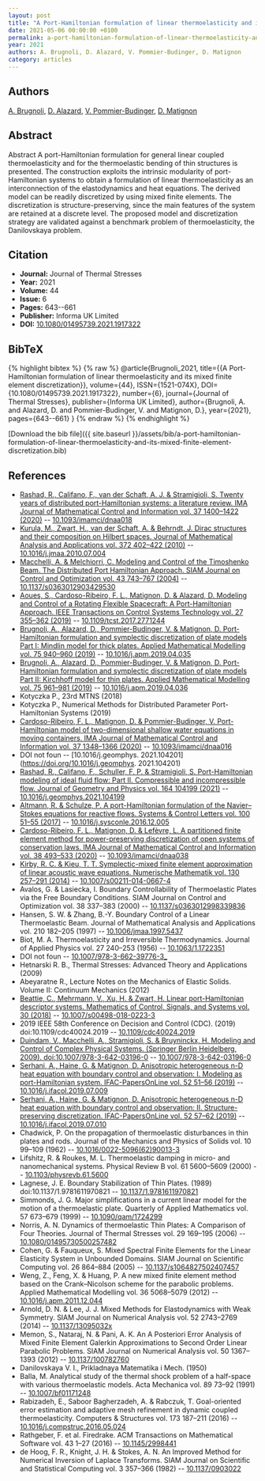 ```yaml
---
layout: post
title: "A Port-Hamiltonian formulation of linear thermoelasticity and its mixed finite element discretization"
date: 2021-05-06 00:00:00 +0100
permalink: a-port-hamiltonian-formulation-of-linear-thermoelasticity-and-its-mixed-finite-element-discretization
year: 2021
authors: A. Brugnoli, D. Alazard, V. Pommier-Budinger, D. Matignon
category: articles
---
```

 
## Authors
[A. Brugnoli](authors/andrea-brugnoli), [D. Alazard](authors/daniel-alazard), [V. Pommier-Budinger](authors/valerie-pommier-budinger), [D. Matignon](authors/denis-matignon)
 
## Abstract
Abstract A port-Hamiltonian formulation for general linear coupled thermoelasticity and for the thermoelastic bending of thin structures is presented. The construction exploits the intrinsic modularity of port-Hamiltonian systems to obtain a formulation of linear thermoelasticity as an interconnection of the elastodynamics and heat equations. The derived model can be readily discretized by using mixed finite elements. The discretization is structure-preserving, since the main features of the system are retained at a discrete level. The proposed model and discretization strategy are validated against a benchmark problem of thermoelasticity, the Danilovskaya problem.
 
## Citation
- **Journal:** Journal of Thermal Stresses
- **Year:** 2021
- **Volume:** 44
- **Issue:** 6
- **Pages:** 643--661
- **Publisher:** Informa UK Limited
- **DOI:** [10.1080/01495739.2021.1917322](https://doi.org/10.1080/01495739.2021.1917322)
 
## BibTeX
{% highlight bibtex %}
{% raw %}
@article{Brugnoli_2021,
  title={{A Port-Hamiltonian formulation of linear thermoelasticity and its mixed finite element discretization}},
  volume={44},
  ISSN={1521-074X},
  DOI={10.1080/01495739.2021.1917322},
  number={6},
  journal={Journal of Thermal Stresses},
  publisher={Informa UK Limited},
  author={Brugnoli, A. and Alazard, D. and Pommier-Budinger, V. and Matignon, D.},
  year={2021},
  pages={643--661}
}
{% endraw %}
{% endhighlight %}
 
[Download the bib file]({{ site.baseurl }}/assets/bib/a-port-hamiltonian-formulation-of-linear-thermoelasticity-and-its-mixed-finite-element-discretization.bib)
 
## References
- [Rashad, R., Califano, F., van der Schaft, A. J. & Stramigioli, S. Twenty years of distributed port-Hamiltonian systems: a literature review. IMA Journal of Mathematical Control and Information vol. 37 1400–1422 (2020)](twenty-years-of-distributed-port-hamiltonian-systems-a-literature-review) -- [10.1093/imamci/dnaa018](https://doi.org/10.1093/imamci/dnaa018)
- [Kurula, M., Zwart, H., van der Schaft, A. & Behrndt, J. Dirac structures and their composition on Hilbert spaces. Journal of Mathematical Analysis and Applications vol. 372 402–422 (2010)](dirac-structures-and-their-composition-on-hilbert-spaces) -- [10.1016/j.jmaa.2010.07.004](https://doi.org/10.1016/j.jmaa.2010.07.004)
- [Macchelli, A. & Melchiorri, C. Modeling and Control of the Timoshenko Beam. The Distributed Port Hamiltonian Approach. SIAM Journal on Control and Optimization vol. 43 743–767 (2004)](modeling-and-control-of-the-timoshenko-beam-the-distributed-port-hamiltonian-approach) -- [10.1137/s0363012903429530](https://doi.org/10.1137/s0363012903429530)
- [Aoues, S., Cardoso-Ribeiro, F. L., Matignon, D. & Alazard, D. Modeling and Control of a Rotating Flexible Spacecraft: A Port-Hamiltonian Approach. IEEE Transactions on Control Systems Technology vol. 27 355–362 (2019)](modeling-and-control-of-a-rotating-flexible-spacecraft-a-port-hamiltonian-approach) -- [10.1109/tcst.2017.2771244](https://doi.org/10.1109/tcst.2017.2771244)
- [Brugnoli, A., Alazard, D., Pommier-Budinger, V. & Matignon, D. Port-Hamiltonian formulation and symplectic discretization of plate models Part I: Mindlin model for thick plates. Applied Mathematical Modelling vol. 75 940–960 (2019)](port-hamiltonian-formulation-and-symplectic-discretization-of-plate-models-part-i-mindlin-model-for-thick-plates) -- [10.1016/j.apm.2019.04.035](https://doi.org/10.1016/j.apm.2019.04.035)
- [Brugnoli, A., Alazard, D., Pommier-Budinger, V. & Matignon, D. Port-Hamiltonian formulation and symplectic discretization of plate models Part II: Kirchhoff model for thin plates. Applied Mathematical Modelling vol. 75 961–981 (2019)](port-hamiltonian-formulation-and-symplectic-discretization-of-plate-models-part-ii-kirchhoff-model-for-thin-plates) -- [10.1016/j.apm.2019.04.036](https://doi.org/10.1016/j.apm.2019.04.036)
- Kotyczka P., 23rd MTNS (2018)
- Kotyczka P., Numerical Methods for Distributed Parameter Port-Hamiltonian Systems (2019)
- [Cardoso-Ribeiro, F. L., Matignon, D. & Pommier-Budinger, V. Port-Hamiltonian model of two-dimensional shallow water equations in moving containers. IMA Journal of Mathematical Control and Information vol. 37 1348–1366 (2020)](port-hamiltonian-model-of-two-dimensional-shallow-water-equations-in-moving-containers) -- [10.1093/imamci/dnaa016](https://doi.org/10.1093/imamci/dnaa016)
- DOI not foun -- [10.1016/j.geomphys. 2021.104201](https://doi.org/10.1016/j.geomphys. 2021.104201)
- [Rashad, R., Califano, F., Schuller, F. P. & Stramigioli, S. Port-Hamiltonian modeling of ideal fluid flow: Part II. Compressible and incompressible flow. Journal of Geometry and Physics vol. 164 104199 (2021)](port-hamiltonian-modeling-of-ideal-fluid-flow-part-ii-compressible-and-incompressible-flow) -- [10.1016/j.geomphys.2021.104199](https://doi.org/10.1016/j.geomphys.2021.104199)
- [Altmann, R. & Schulze, P. A port-Hamiltonian formulation of the Navier–Stokes equations for reactive flows. Systems &amp; Control Letters vol. 100 51–55 (2017)](a-port-hamiltonian-formulation-of-the-navier-stokes-equations-for-reactive-flows) -- [10.1016/j.sysconle.2016.12.005](https://doi.org/10.1016/j.sysconle.2016.12.005)
- [Cardoso-Ribeiro, F. L., Matignon, D. & Lefèvre, L. A partitioned finite element method for power-preserving discretization of open systems of conservation laws. IMA Journal of Mathematical Control and Information vol. 38 493–533 (2020)](a-partitioned-finite-element-method-for-power-preserving-discretization-of-open-systems-of-conservation-laws) -- [10.1093/imamci/dnaa038](https://doi.org/10.1093/imamci/dnaa038)
- [Kirby, R. C. & Kieu, T. T. Symplectic-mixed finite element approximation of linear acoustic wave equations. Numerische Mathematik vol. 130 257–291 (2014)](symplectic-mixed-finite-element-approximation-of-linear-acoustic-wave-equations) -- [10.1007/s00211-014-0667-4](https://doi.org/10.1007/s00211-014-0667-4)
- Avalos, G. & Lasiecka, I. Boundary Controllability of Thermoelastic Plates via the Free Boundary Conditions. SIAM Journal on Control and Optimization vol. 38 337–383 (2000) -- [10.1137/s0363012998339836](https://doi.org/10.1137/s0363012998339836)
- Hansen, S. W. & Zhang, B.-Y. Boundary Control of a Linear Thermoelastic Beam. Journal of Mathematical Analysis and Applications vol. 210 182–205 (1997) -- [10.1006/jmaa.1997.5437](https://doi.org/10.1006/jmaa.1997.5437)
- Biot, M. A. Thermoelasticity and Irreversible Thermodynamics. Journal of Applied Physics vol. 27 240–253 (1956) -- [10.1063/1.1722351](https://doi.org/10.1063/1.1722351)
- DOI not foun -- [10.1007/978-3-662-39776-3_](https://doi.org/10.1007/978-3-662-39776-3_)
- Hetnarski R. B., Thermal Stresses: Advanced Theory and Applications (2009)
- Abeyaratne R., Lecture Notes on the Mechanics of Elastic Solids. Volume II: Continuum Mechanics (2012)
- [Beattie, C., Mehrmann, V., Xu, H. & Zwart, H. Linear port-Hamiltonian descriptor systems. Mathematics of Control, Signals, and Systems vol. 30 (2018)](linear-port-hamiltonian-descriptor-systems) -- [10.1007/s00498-018-0223-3](https://doi.org/10.1007/s00498-018-0223-3)
- 2019 IEEE 58th Conference on Decision and Control (CDC). (2019) doi:10.1109/cdc40024.2019 -- [10.1109/cdc40024.2019](https://doi.org/10.1109/cdc40024.2019)
- [Duindam, V., Macchelli, A., Stramigioli, S. & Bruyninckx, H. Modeling and Control of Complex Physical Systems. (Springer Berlin Heidelberg, 2009). doi:10.1007/978-3-642-03196-0](modeling-and-control-of-complex-physical-systems) -- [10.1007/978-3-642-03196-0](https://doi.org/10.1007/978-3-642-03196-0)
- [Serhani, A., Haine, G. & Matignon, D. Anisotropic heterogeneous n-D heat equation with boundary control and observation: I. Modeling as port-Hamiltonian system. IFAC-PapersOnLine vol. 52 51–56 (2019)](anisotropic-heterogeneous-n-d-heat-equation-with-boundary-control-and-observation-i-modeling-as-port-hamiltonian-system) -- [10.1016/j.ifacol.2019.07.009](https://doi.org/10.1016/j.ifacol.2019.07.009)
- [Serhani, A., Haine, G. & Matignon, D. Anisotropic heterogeneous n-D heat equation with boundary control and observation: II. Structure-preserving discretization. IFAC-PapersOnLine vol. 52 57–62 (2019)](anisotropic-heterogeneous-n-d-heat-equation-with-boundary-control-and-observation-ii-structure-preserving-discretization) -- [10.1016/j.ifacol.2019.07.010](https://doi.org/10.1016/j.ifacol.2019.07.010)
- Chadwick, P. On the propagation of thermoelastic disturbances in thin plates and rods. Journal of the Mechanics and Physics of Solids vol. 10 99–109 (1962) -- [10.1016/0022-5096(62)90013-3](https://doi.org/10.1016/0022-5096(62)90013-3)
- Lifshitz, R. & Roukes, M. L. Thermoelastic damping in micro- and nanomechanical systems. Physical Review B vol. 61 5600–5609 (2000) -- [10.1103/physrevb.61.5600](https://doi.org/10.1103/physrevb.61.5600)
- Lagnese, J. E. Boundary Stabilization of Thin Plates. (1989) doi:10.1137/1.9781611970821 -- [10.1137/1.9781611970821](https://doi.org/10.1137/1.9781611970821)
- Simmonds, J. G. Major simplifications in a current linear model for the motion of a thermoelastic plate. Quarterly of Applied Mathematics vol. 57 673–679 (1999) -- [10.1090/qam/1724299](https://doi.org/10.1090/qam/1724299)
- Norris, A. N. Dynamics of thermoelastic Thin Plates: A Comparison of Four Theories. Journal of Thermal Stresses vol. 29 169–195 (2006) -- [10.1080/01495730500257482](https://doi.org/10.1080/01495730500257482)
- Cohen, G. & Fauqueux, S. Mixed Spectral Finite Elements for the Linear Elasticity System in Unbounded Domains. SIAM Journal on Scientific Computing vol. 26 864–884 (2005) -- [10.1137/s1064827502407457](https://doi.org/10.1137/s1064827502407457)
- Weng, Z., Feng, X. & Huang, P. A new mixed finite element method based on the Crank–Nicolson scheme for the parabolic problems. Applied Mathematical Modelling vol. 36 5068–5079 (2012) -- [10.1016/j.apm.2011.12.044](https://doi.org/10.1016/j.apm.2011.12.044)
- Arnold, D. N. & Lee, J. J. Mixed Methods for Elastodynamics with Weak Symmetry. SIAM Journal on Numerical Analysis vol. 52 2743–2769 (2014) -- [10.1137/13095032x](https://doi.org/10.1137/13095032x)
- Memon, S., Nataraj, N. & Pani, A. K. An A Posteriori Error Analysis of Mixed Finite Element Galerkin Approximations to Second Order Linear Parabolic Problems. SIAM Journal on Numerical Analysis vol. 50 1367–1393 (2012) -- [10.1137/100782760](https://doi.org/10.1137/100782760)
- Danilovskaya V. I., Prikladnaya Matematika i Mech. (1950)
- Balla, M. Analytical study of the thermal shock problem of a half-space with various thermoelastic models. Acta Mechanica vol. 89 73–92 (1991) -- [10.1007/bf01171248](https://doi.org/10.1007/bf01171248)
- Rabizadeh, E., Saboor Bagherzadeh, A. & Rabczuk, T. Goal-oriented error estimation and adaptive mesh refinement in dynamic coupled thermoelasticity. Computers &amp; Structures vol. 173 187–211 (2016) -- [10.1016/j.compstruc.2016.05.024](https://doi.org/10.1016/j.compstruc.2016.05.024)
- Rathgeber, F. et al. Firedrake. ACM Transactions on Mathematical Software vol. 43 1–27 (2016) -- [10.1145/2998441](https://doi.org/10.1145/2998441)
- de Hoog, F. R., Knight, J. H. & Stokes, A. N. An Improved Method for Numerical Inversion of Laplace Transforms. SIAM Journal on Scientific and Statistical Computing vol. 3 357–366 (1982) -- [10.1137/0903022](https://doi.org/10.1137/0903022)

